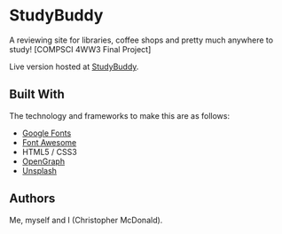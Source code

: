# StudyBuddy
A reviewing site for libraries, coffee shops and pretty much anywhere to study! [COMPSCI 4WW3 Final Project]

Live version hosted at [StudyBuddy](https://www.studybuddy.world).

## Built With
The technology and frameworks to make this are as follows:
- [Google Fonts](https://fonts.google.com)
- [Font Awesome](https://www.fontawesome.io)
- HTML5 / CSS3
- [OpenGraph](https://www.ogp.me)
- [Unsplash](https://www.unsplash.com)

## Authors
Me, myself and I (Christopher McDonald).
